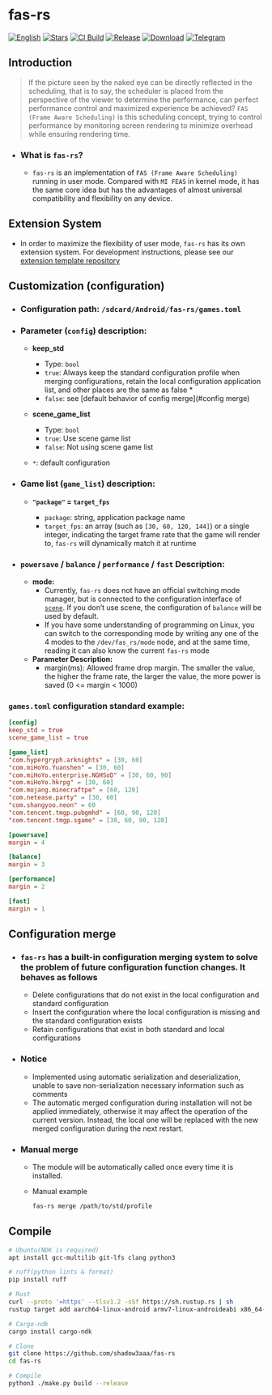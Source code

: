 # **fas-rs**

[![English][readme-cn-badge]][readme-cn-url]
[![Stars][stars-badge]][stars-url]
[![CI Build][ci-badge]][ci-url]
[![Release][release-badge]][release-url]
[![Download][download-badge]][download-url]
[![Telegram][telegram-badge]][telegram-url]

[readme-cn-badge]: https://img.shields.io/badge/README-简体中文-blue.svg?style=for-the-badge&logo=readme
[readme-cn-url]: README.md
[stars-badge]: https://img.shields.io/github/stars/shadow3aaa/fas-rs?style=for-the-badge&logo=github
[stars-url]: https://github.com/shadow3aaa/fas-rs
[ci-badge]: https://img.shields.io/github/actions/workflow/status/shadow3aaa/fas-rs/ci.yml?style=for-the-badge&label=CI%20Build&logo=githubactions
[ci-url]: https://github.com/shadow3aaa/fas-rs/actions/workflows/ci.yml
[release-badge]: https://img.shields.io/github/v/release/shadow3aaa/fas-rs?style=for-the-badge&logo=rust
[release-url]: https://github.com/shadow3aaa/fas-rs/releases/latest
[download-badge]: https://img.shields.io/github/downloads/shadow3aaa/fas-rs/total?style=for-the-badge&logo=download
[download-url]: https://github.com/shadow3aaa/fas-rs/releases/latest
[telegram-badge]: https://img.shields.io/badge/Group-blue?style=for-the-badge&logo=telegram&label=Telegram
[telegram-url]: https://t.me/fas_rs_official

## **Introduction**

> If the picture seen by the naked eye can be directly reflected in the scheduling, that is to say, the scheduler is placed from the perspective of the viewer to determine the performance, can perfect performance control and maximized experience be achieved? `FAS (Frame Aware Scheduling)` is this scheduling concept, trying to control performance by monitoring screen rendering to minimize overhead while ensuring rendering time.

- ### **What is `fas-rs`?**

  - `fas-rs` is an implementation of `FAS (Frame Aware Scheduling)` running in user mode. Compared with `MI FEAS` in kernel mode, it has the same core idea but has the advantages of almost universal compatibility and flexibility on any device.

## **Extension System**

- In order to maximize the flexibility of user mode, `fas-rs` has its own extension system. For development instructions, please see our [extension template repository](https://github.com/shadow3aaa/fas-rs-extension-module-template)

## **Customization (configuration)**

- ### **Configuration path: `/sdcard/Android/fas-rs/games.toml`**

- ### **Parameter (`config`) description:**

  - **keep_std**

    - Type: `bool`
    - `true`: Always keep the standard configuration profile when merging configurations, retain the local configuration application list, and other places are the same as false \*
    - `false`: see [default behavior of config merge](#config merge)

  - **scene_game_list**

    - Type: `bool`
    - `true`: Use scene game list
    - `false`: Not using scene game list

  - `*`: default configuration

- ### **Game list (`game_list`) description:**

  - **`"package"` = `target_fps`**

    - `package`: string, application package name
    - `target_fps`: an array (such as `[30, 60, 120, 144]`) or a single integer, indicating the target frame rate that the game will render to, `fas-rs` will dynamically match it at runtime

- ### **`powersave` / `balance` / `performance` / `fast` Description:**

  - **mode:**
    - Currently, `fas-rs` does not have an official switching mode manager, but is connected to the configuration interface of [`scene`](http://vtools.omarea.com). If you don’t use scene, the configuration of `balance` will be used by default.
    - If you have some understanding of programming on Linux, you can switch to the corresponding mode by writing any one of the 4 modes to the `/dev/fas_rs/mode` node, and at the same time, reading it can also know the current `fas-rs` mode
  - **Parameter Description:**
    - margin(ms): Allowed frame drop margin. The smaller the value, the higher the frame rate, the larger the value, the more power is saved (0 <= margin < 1000)

### **`games.toml` configuration standard example:**

```toml
[config]
keep_std = true
scene_game_list = true

[game_list]
"com.hypergryph.arknights" = [30, 60]
"com.miHoYo.Yuanshen" = [30, 60]
"com.miHoYo.enterprise.NGHSoD" = [30, 60, 90]
"com.miHoYo.hkrpg" = [30, 60]
"com.mojang.minecraftpe" = [60, 120]
"com.netease.party" = [30, 60]
"com.shangyoo.neon" = 60
"com.tencent.tmgp.pubgmhd" = [60, 90, 120]
"com.tencent.tmgp.sgame" = [30, 60, 90, 120]

[powersave]
margin = 4

[balance]
margin = 3

[performance]
margin = 2

[fast]
margin = 1
```

## **Configuration merge**

- ### `fas-rs` has a built-in configuration merging system to solve the problem of future configuration function changes. It behaves as follows

  - Delete configurations that do not exist in the local configuration and standard configuration
  - Insert the configuration where the local configuration is missing and the standard configuration exists
  - Retain configurations that exist in both standard and local configurations

- ### Notice

  - Implemented using automatic serialization and deserialization, unable to save non-serialization necessary information such as comments
  - The automatic merged configuration during installation will not be applied immediately, otherwise it may affect the operation of the current version. Instead, the local one will be replaced with the new merged configuration during the next restart.

- ### Manual merge

  - The module will be automatically called once every time it is installed.
  - Manual example

    ```bash
    fas-rs merge /path/to/std/profile
    ```

## **Compile**

```bash
# Ubuntu(NDK is required)
apt install gcc-multilib git-lfs clang python3

# ruff(python lints & format)
pip install ruff

# Rust
curl --proto '=https' --tlsv1.2 -sSf https://sh.rustup.rs | sh
rustup target add aarch64-linux-android armv7-linux-androideabi x86_64-linux-android i686-linux-android

# Cargo-ndk
cargo install cargo-ndk

# Clone
git clone https://github.com/shadow3aaa/fas-rs
cd fas-rs

# Compile
python3 ./make.py build --release
```
